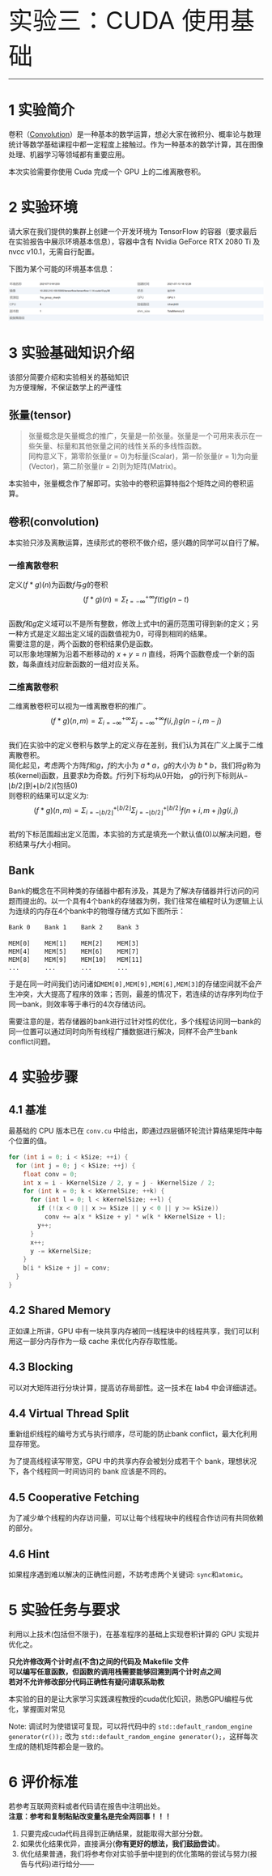 <font size=10>实验三：CUDA 使用基础</font>

---

# 1 实验简介

卷积（[Convolution](https://en.wikipedia.org/wiki/Convolution)）是一种基本的数学运算，想必大家在微积分、概率论与数理统计等数学基础课程中都一定程度上接触过。作为一种基本的数学计算，其在图像处理、机器学习等领域都有重要应用。

本次实验需要你使用 Cuda 完成一个 GPU 上的二维离散卷积。

# 2 实验环境

请大家在我们提供的集群上创建一个开发环境为 TensorFlow 的容器（要求最后在实验报告中展示环境基本信息），容器中含有 Nvidia GeForce RTX 2080 Ti 及 nvcc v10.1，无需自行配置。

下图为某个可能的环境基本信息：

![env_info](./img/env_info.png)

# 3 实验基础知识介绍
该部分简要介绍和实验相关的基础知识  
为方便理解，不保证数学上的严谨性  

## 张量(tensor)
> 张量概念是矢量概念的推广，矢量是一阶张量。张量是一个可用来表示在一些矢量、标量和其他张量之间的线性关系的多线性函数。  
> 同构意义下，第零阶张量(r = 0)为标量(Scalar)，第一阶张量(r = 1)为向量 (Vector)，第二阶张量(r = 2)则为矩阵(Matrix)。  

本实验中，张量概念作了解即可。实验中的卷积运算特指2个矩阵之间的卷积运算。  
## 卷积(convolution)
本实验只涉及离散运算，连续形式的卷积不做介绍，感兴趣的同学可以自行了解。  
### 一维离散卷积
定义$\left(f*g\right)\left(n\right)$为函数$f$与$g$的卷积  
$$\left(f*g\right)\left(n\right)=\Sigma_{t=-\infty}^{+\infty}f\left(t\right)g\left(n-t\right)$$  
函数$f$和$g$定义域可以不是所有整数，修改上式中t的遍历范围可得到新的定义；另一种方式是定义超出定义域的函数值视为0，可得到相同的结果。  
需要注意的是，两个函数的卷积结果仍是函数。  
可以形象地理解为沿着不断移动的 $x+y=n$ 直线，将两个函数卷成一个新的函数，每条直线对应新函数的一组对应关系。
### 二维离散卷积
二维离散卷积可以视为一维离散卷积的推广。  
$$\left(f*g\right)\left(n,m\right)=\Sigma_{i=-\infty}^{+\infty}\Sigma_{j=-\infty}^{+\infty}f\left(i,j\right)g\left(n-i,m-j\right)$$  
我们在实验中的定义卷积与数学上的定义存在差别，我们认为其在广义上属于二维离散卷积。  
简化起见，考虑两个方阵$f$和$g$，$f$的大小为 $a*a$，$g$的大小为 $b*b$，我们将$g$称为核(kernel)函数，且要求$b$为奇数。$f$行列下标均从0开始，
$g$的行列下标则从$-\lfloor b/2\rfloor$到$+\lfloor b/2\rfloor$(包括0)  
则卷积的结果可以定义为:  
$$\left(f*g\right)\left(n,m\right)=\Sigma_{i=-\lfloor b/2\rfloor}^{+\lfloor b/2\rfloor}\Sigma_{j=-\lfloor b/2\rfloor}^{+\lfloor b/2\rfloor}f\left(n+i,m+j\right)g\left(i,j\right)$$  
若$f$的下标范围超出定义范围，本实验的方式是填充一个默认值(0)以解决问题，卷积结果与$f$大小相同。

## Bank

Bank的概念在不同种类的存储器中都有涉及，其是为了解决存储器并行访问的问题而提出的。以一个具有4个bank的存储器为例，我们往常在编程时认为逻辑上认为连续的内存在4个bank中的物理存储方式如下图所示：
```
Bank 0    Bank 1    Bank 2    Bank 3

MEM[0]    MEM[1]    MEM[2]    MEM[3]
MEM[4]    MEM[5]    MEM[6]    MEM[7]
MEM[8]    MEM[9]    MEM[10]   MEM[11]
...       ...       ...       ...
```
于是在同一时间我们访问诸如`MEM[0],MEM[9],MEM[6],MEM[3]`的存储空间就不会产生冲突，大大提高了程序的效率；否则，最差的情况下，若连续的访存序列均位于同一bank，则效率等于串行的4次存储访问。

需要注意的是，若存储器的bank进行过针对性的优化，多个线程访问同一bank的同一位置可以通过同时向所有线程广播数据进行解决，同样不会产生bank conflict问题。

# 4 实验步骤

## 4.1 基准

最基础的 CPU 版本已在 `conv.cu` 中给出，即通过四层循环轮流计算结果矩阵中每个位置的值。

```c++
for (int i = 0; i < kSize; ++i) {
  for (int j = 0; j < kSize; ++j) {
    float conv = 0;
    int x = i - kKernelSize / 2, y = j - kKernelSize / 2;
    for (int k = 0; k < kKernelSize; ++k) {
      for (int l = 0; l < kKernelSize; ++l) {
        if (!(x < 0 || x >= kSize || y < 0 || y >= kSize))
          conv += a[x * kSize + y] * w[k * kKernelSize + l];
        y++;
      }
      x++;
      y -= kKernelSize;
    }
    b[i * kSize + j] = conv;
  }
}
```

## 4.2 Shared Memory

正如课上所讲，GPU 中有一块共享内存被同一线程块中的线程共享，我们可以利用这一部分内存作为一级 cache 来优化内存存取性能。

## 4.3 Blocking

可以对大矩阵进行分块计算，提高访存局部性。这一技术在 lab4 中会详细讲述。

## 4.4 Virtual Thread Split

重新组织线程的编号方式与执行顺序，尽可能的防止bank conflict，最大化利用显存带宽。

为了提高线程读写带宽，GPU 中的共享内存会被划分成若干个 bank，理想状况下，各个线程同一时间访问的 bank 应该是不同的。

## 4.5 Cooperative Fetching

为了减少单个线程的内存访问量，可以让每个线程块中的线程合作访问有共同依赖的部分。

## 4.6 Hint

如果程序遇到难以解决的正确性问题，不妨考虑两个关键词: `sync`和`atomic`。

# 5 实验任务与要求

利用以上技术(包括但不限于)，在基准程序的基础上实现卷积计算的 GPU 实现并优化之。

**只允许修改两个计时点(不含)之间的代码及 Makefile 文件**    
**可以编写任意函数，但函数的调用栈需要能够回溯到两个计时点之间**  
**若对不允许修改部分代码正确性有疑问请联系助教**

本实验的目的是让大家学习实践课程教授的cuda优化知识，熟悉GPU编程与优化，掌握面对常见

Note: 调试时为使错误可复现，可以将代码中的 `std::default_random_engine generator(r());` 改为 `std::default_random_engine generator();`，这样每次生成的随机矩阵都会是一致的。

# 6 评价标准

若参考互联网资料或者代码请在报告中注明出处。  
**注意：参考和复制粘贴改变量名是完全两回事！！！**  

1. 只要完成cuda代码且得到正确结果，就能取得大部分分数。  
2. 如果优化结果优异，直接满分(**你有更好的想法，我们鼓励尝试**)。  
3. 优化结果普通，我们将参考你对实验手册中提到的优化策略的尝试与努力(报告与代码)进行给分——